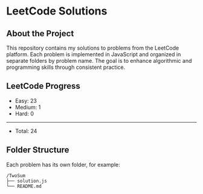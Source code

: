 # LeetCode Solutions

##  About the Project

This repository contains my solutions to problems from the LeetCode platform. Each problem is implemented in JavaScript and organized in separate folders by problem name. The goal is to enhance algorithmic and programming skills through consistent practice.


## LeetCode Progress
- Easy: 23
- Medium: 1
- Hard: 0
______________
- Total: 24

##  Folder Structure

Each problem has its own folder, for example:

```
/TwoSum
├── solution.js
└── README.md
```

